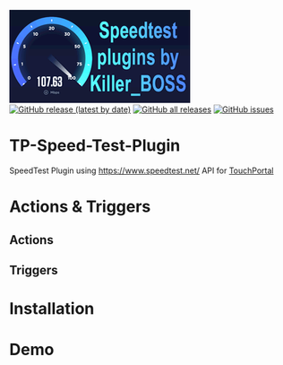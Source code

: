 ![image](/speedtest.gif)
[![GitHub release (latest by date)](https://img.shields.io/github/v/release/KillerBOSS2019/TP-Speed-Test-Plugin?style=for-the-badge)](https://github.com/KillerBOSS2019/TP-Speed-Test-Plugin/releases)
[![GitHub all releases](https://img.shields.io/github/downloads/KillerBOSS2019/TP-Steam-Friend-Plugin/total?style=for-the-badge)](https://github.com/KillerBOSS2019/TP-Speed-Test-Plugin/releases)
[![GitHub issues](https://img.shields.io/github/issues/KillerBOSS2019/TP-Speed-Test-Plugin?style=for-the-badge)](https://github.com/KillerBOSS2019/TP-Speed-Test-Plugin/issues)
# TP-Speed-Test-Plugin
SpeedTest Plugin using https://www.speedtest.net/ API for [TouchPortal](https://www.touch-portal.com/)

# Actions & Triggers

## Actions

## Triggers

# Installation

# Demo



